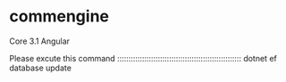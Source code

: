 # commengine


Core 3.1 
Angular 


Please excute this command :::::::::::::::::::::::::::::::::::::::::::::::::::::::
dotnet ef database update
